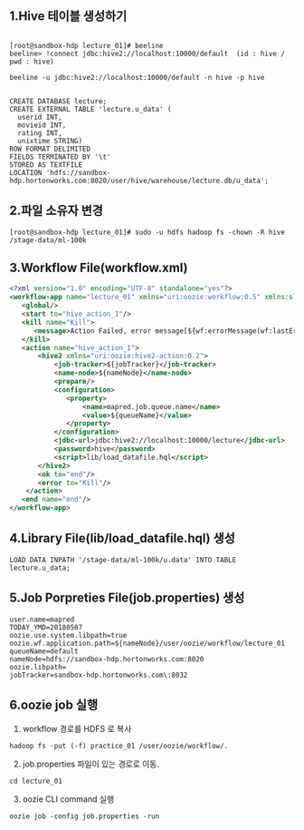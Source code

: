 1.Hive 테이블 생성하기
----------------------------------------------------------------------------------------------------------------------------
<pre><code>
[root@sandbox-hdp lecture_01]# beeline 
beeline> !connect jdbc:hive2://localhost:10000/default  (id : hive / pwd : hive)
</code></pre>

<pre><code>beeline -u jdbc:hive2://localhost:10000/default -n hive -p hive</code></pre>

<pre><code>
CREATE DATABASE lecture; 
CREATE EXTERNAL TABLE 'lecture.u_data' (
  userid INT,
  movieid INT,
  rating INT,
  unixtime STRING)
ROW FORMAT DELIMITED
FIELDS TERMINATED BY '\t'
STORED AS TEXTFILE
LOCATION 'hdfs://sandbox-hdp.hortonworks.com:8020/user/hive/warehouse/lecture.db/u_data';
</code></pre>

2.파일 소유자 변경 
----------------------------------------------------------------------------------------------------------------------------
<pre><code>[root@sandbox-hdp lecture_01]# sudo -u hdfs hadoop fs -chown -R hive /stage-data/ml-100k
</code></pre>

3.Workflow File(workflow.xml) 
----------------------------------------------------------------------------------------------------------------------------

```xml
<?xml version="1.0" encoding="UTF-8" standalone="yes"?>
<workflow-app name="lecture_01" xmlns="uri:oozie:workflow:0.5" xmlns:sla="uri:oozie:sla:0.2">
   <global/>
   <start to="hive_action_1"/>
   <kill name="Kill">
      <message>Action Failed, error message[${wf:errorMessage(wf:lastErrorNode())}]</message>
   </kill>
   <action name="hive_action_1">
       <hive2 xmlns="uri:oozie:hive2-action:0.2">
           <job-tracker>${jobTracker}</job-tracker>
           <name-node>${nameNode}</name-node>
           <prepare/>
           <configuration>
              <property>
                  <name>mapred.job.queue.name</name>
                  <value>${queueName}</value>
              </property>
           </configuration>
           <jdbc-url>jdbc:hive2://localhost:10000/lecture</jdbc-url>
           <password>hive</password>
           <script>lib/load_datafile.hql</script>
       </hive2>
       <ok to="end"/>
       <error to="Kill"/>
    </action>
   <end name="end"/>
</workflow-app>
```



4.Library File(lib/load_datafile.hql) 생성
----------------------------------------------------------------------------------------------------------------------------
<pre><code>LOAD DATA INPATH '/stage-data/ml-100k/u.data' INTO TABLE lecture.u_data;
</code></pre>

5.Job Porpreties File(job.properties) 생성
----------------------------------------------------------------------------------------------------------------------------
<pre><code>user.name=mapred
TODAY_YMD=20180507
oozie.use.system.libpath=true
oozie.wf.application.path=${nameNode}/user/oozie/workflow/lecture_01
queueName=default
nameNode=hdfs://sandbox-hdp.hortonworks.com:8020
oozie.libpath=
jobTracker=sandbox-hdp.hortonworks.com\:8032
</code></pre>


6.oozie job 실행
----------------------------------------------------------------------------------------------------------------------------

1. workflow 경로를 HDFS 로 복사
<pre><code>hadoop fs -put (-f) practice_01 /user/oozie/workflow/.
</code></pre>

2. job.properties 파일이 있는 경로로 이동.
<pre><code>cd lecture_01
</code></pre>

3. oozie CLI command 실행
<pre><code>oozie job -config job.properties -run
</code></pre>
